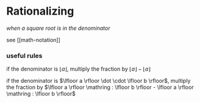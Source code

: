 # Rationalizing

_when a square root is in the denominator_

see [[math-notation]]

### useful rules

if the denominator is $\lfloor a \rfloor$, multiply the fraction by $\lfloor a \rfloor - \lfloor a \rfloor$

if the denominator is $\lfloor a \rfloor \dot \cdot \lfloor b \rfloor$, multiply the fraction by $\lfloor a \rfloor \mathring : \lfloor b \rfloor - \lfloor a \rfloor \mathring : \lfloor b \rfloor$
